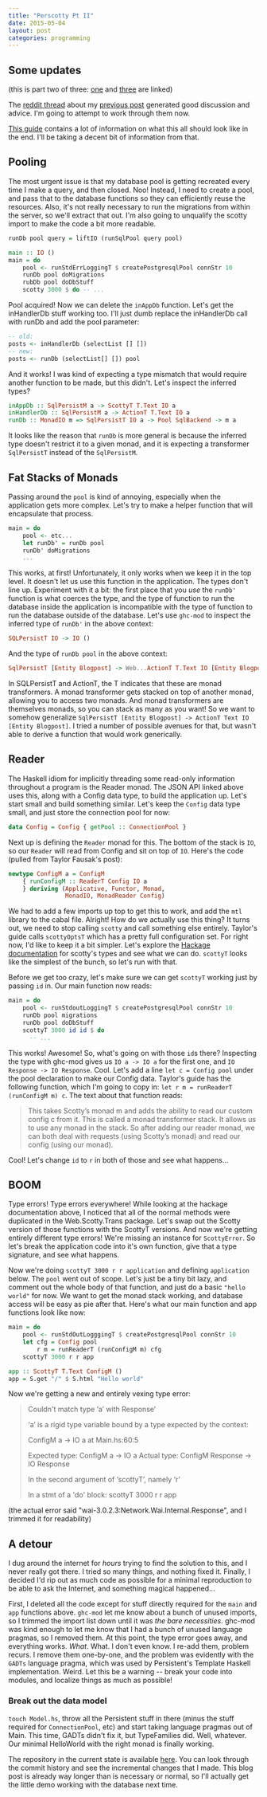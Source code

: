 ```yaml
---
title: "Perscotty Pt II"
date: 2015-05-04
layout: post
categories: programming
---
```


## Some updates

(this is part two of three: [one](programming/2015/05/02/scotty_and_persistent.html) and [three](/programming/2015/05/10/perscotty_pt_iii.html) are linked)

The [reddit thread](https://www.reddit.com/r/haskell/comments/34nxtu/scotty_and_persistent_a_beginners_voyage/) about my [previous post](http://www.parsonsmatt.org/programming/2015/05/02/scotty_and_persistent.html) generated good discussion and advice. I'm going to attempt to work through them now.

[This guide](http://taylor.fausak.me/2014/10/21/building-a-json-rest-api-in-haskell/) contains a lot of information on what this all should look like in the end. I'll be taking a decent bit of information from that.

## Pooling

The most urgent issue is that my database pool is getting recreated every time I make a query, and then closed. Noo! Instead, I need to create a pool, and pass that to the database functions so they can efficiently reuse the resources. Also, it's not really necessary to run the migrations from within the server, so we'll extract that out. I'm also going to unqualify the scotty import to make the code a bit more readable.

```haskell
runDb pool query = liftIO (runSqlPool query pool)

main :: IO ()
main = do
    pool <- runStdErrLoggingT $ createPostgresqlPool connStr 10
    runDb pool doMigrations 
    rubDb pool doDbStuff
    scotty 3000 $ do -- ...
```
Pool acquired! Now we can delete the `inAppDb` function. Let's get the inHandlerDb stuff working too. I'll just dumb replace the inHandlerDb call with runDb and add the pool parameter:

```haskell
-- old:
posts <- inHandlerDb (selectList [] [])
-- new:
posts <- runDb (selectList[] []) pool
```
And it works! I was kind of expecting a type mismatch that would require another function to be made, but this didn't. Let's inspect the inferred types?

```haskell
inAppDb :: SqlPersistM a -> ScottyT T.Text IO a
inHandlerDb :: SqlPersistM a -> ActionT T.Text IO a
runDb :: MonadIO m => SqlPersistT IO a -> Pool SqlBackend -> m a
```

It looks like the reason that `runDb` is more general is because the inferred type doesn't restrict it to a given monad, and it is expecting a transformer `SqlPersistT` instead of the `SqlPersistM`.

## Fat Stacks of Monads

Passing around the `pool` is kind of annoying, especially when the application gets more complex. Let's try to make a helper function that will encapsulate that process.

```haskell
main = do
    pool <- etc...
    let runDb' = runDb pool
    runDb' doMigrations
    ...
```
This works, at first! Unfortunately, it only works when we keep it in the top level. It doesn't let us use this function in the application. The types don't line up. Experiment with it a bit: the first place that you *use* the `runDb'` function is what coerces the type, and the type of function to run the database inside the application is incompatible with the type of function to run the database outside of the database. Let's use `ghc-mod` to inspect the inferred type of `runDb'` in the above context:

```haskell
SQLPersistT IO -> IO ()
```
And the type of `runDb pool` in the above context:

```haskell
SqlPersistT [Entity Blogpost] -> Web...ActionT T.Text IO [Entity Blogpost]
```
In SQLPersistT and ActionT, the T indicates that these are monad transformers. A monad transformer gets stacked on top of another monad, allowing you to access two monads. And monad transformers are themselves monads, so you can stack as many as you want! So we want to somehow generalize `SqlPersistT [Entity Blogpost] -> ActionT Text IO [Entity Blogpost]`. I tried a number of possible avenues for that, but wasn't able to derive a function that would work generically.

## Reader

The Haskell idiom for implicitly threading some read-only information throughout a program is the Reader monad. The JSON API linked above uses this, along with a Config data type, to build the application up. Let's start small and build something similar. Let's keep the `Config` data type small, and just store the connection pool for now:

```haskell
data Config = Config { getPool :: ConnectionPool }
```
Next up is defining the `Reader` monad for this. The bottom of the stack is `IO`, so our `Reader` will read from Config and sit on top of `IO`. Here's the code (pulled from Taylor Fausak's post):

```haskell
newtype ConfigM a = ConfigM 
    { runConfigM :: ReaderT Config IO a
    } deriving (Applicative, Functor, Monad, 
                MonadIO, MonadReader Config)
```

We had to add a few imports up top to get this to work, and add the `mtl` library to the cabal file. Alright! How do we actually use this thing? It turns out, we need to stop calling `scotty` and call something else entirely. Taylor's guide calls `scottyOptsT` which has a pretty full configuration set. For right now, I'd like to keep it a bit simpler. Let's explore the [Hackage documentation](https://hackage.haskell.org/package/scotty-0.9.1/docs/Web-Scotty-Trans.html) for scotty's types and see what we can do. `scottyT` looks like the simplest of the bunch, so let's run with that.

Before we get too crazy, let's make sure we can get `scottyT` working just by passing `id` in. Our main function now reads:

```haskell
main = do
    pool <- runStdoutLoggingT $ createPostgresqlPool connStr 10
    runDb pool migrations
    runDb pool doDbStuff
    scottyT 3000 id id $ do
      -- ...
```
This works! Awesome! So, what's going on with those `id`s there? Inspecting the type with ghc-mod gives us `IO a -> IO a` for the first one, and `IO Response -> IO Response`. Cool. Let's add a line `let c = Config pool` under the pool declaration to make our Config data. Taylor's guide has the following function, which I'm going to copy in: `let r m = runReaderT (runConfigM m) c`. The text about that function reads:

> This takes Scotty’s monad m and adds the ability to read our custom config c from it. This is called a monad transformer stack. It allows us to use any monad in the stack. So after adding our reader monad, we can both deal with requests (using Scotty’s monad) and read our config (using our monad).

Cool! Let's change `id` to `r` in both of those and see what happens...

## BOOM

Type errors! Type errors everywhere! While looking at the hackage documentation above, I noticed that all of the normal methods were duplicated in the Web.Scotty.Trans package. Let's swap out the Scotty version of those functions with the ScottyT versions. And now we're getting entirely different type errors! We're missing an instance for `ScottyError`. So let's break the application code into it's own function, give that a type signature, and see what happens.

Now we're doing `scottyT 3000 r r application` and defining `application` below. The `pool` went out of scope. Let's just be a tiny bit lazy, and comment out the whole body of that function, and just do a basic `"hello world"` for now. We want to get the monad stack working, and database access will be easy as pie after that. Here's what our main function and app functions look like now:

```haskell
main = do
    pool <- runStdOutLogggingT $ createPostgresqlPool connStr 10
    let cfg = Config pool
        r m = runReaderT (runConfigM m) cfg
    scottyT 3000 r r app

app :: ScottyT T.Text ConfigM ()
app = S.get "/" $ S.html "Hello world"
```
Now we're getting a new and entirely vexing type error:

> Couldn't match type ‘a’ with Response’ 
>
> ‘a’ is a rigid type variable bound by a type expected by the context: 
>
> ConfigM a -> IO a at Main.hs:60:5
>
> Expected type: ConfigM a -> IO a 
> Actual type: ConfigM Response -> IO Response
>
> In the second argument of ‘scottyT’, namely ‘r’
>
> In a stmt of a 'do' block: scottyT 3000 r r app

(the actual error said "wai-3.0.2.3:Network.Wai.Internal.Response", and I trimmed it for readability)

## A detour

I dug around the internet for *hours* trying to find the solution to this, and I never really got there. I tried so many things, and nothing fixed it. Finally, I decided I'd rip out as much code as possible for a minimal reproduction to be able to ask the Internet, and something magical happened...

First, I deleted all the code except for stuff directly required for the `main` and `app` functions above. `ghc-mod` let me know about a bunch of unused imports, so I trimmed the import list down until it was *the bare necessities*. ghc-mod was kind enough to let me know that I had a bunch of unused language pragmas, so I removed them. At this point, the type error goes away, and everything works. *What*. What. I don't even know. I re-add them, problem recurs. I remove them one-by-one, and the problem was evidently with the `GADTs` language pragma, which was used by Persistent's Template Haskell implementation. Weird. Let this be a warning -- break your code into modules, and localize things as much as possible!

### Break out the data model

`touch Model.hs`, throw all the Persistent stuff in there (minus the stuff required for `ConnectionPool`, etc) and start taking language pragmas out of Main. This time, GADTs didn't fix it, but TypeFamilies did. Well, whatever. Our minimal HelloWorld with the right monad is finally working.

The repository in the current state is available [here](https://github.com/parsonsmatt/scotty-persistent-example/tree/monad-stacks). You can look through the commit history and see the incremental changes that I made. This blog post is already way longer than is necessary or normal, so I'll actually get the little demo working with the database next time.
